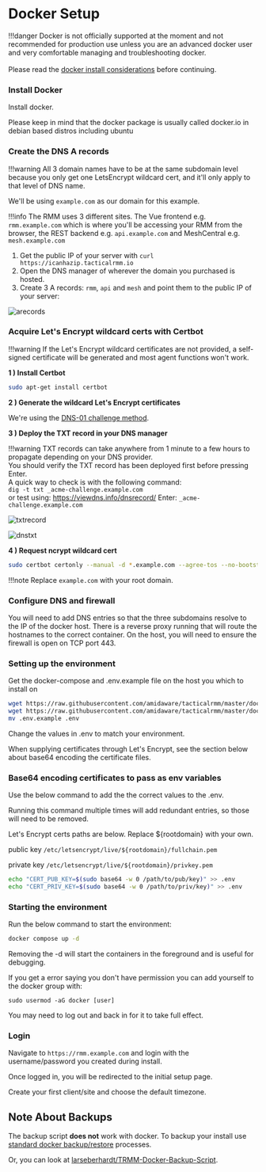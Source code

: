 # Docker Setup

!!!danger
    Docker is not officially supported at the moment and not recommended for production use unless you are an advanced docker user and very comfortable managing and troubleshooting docker.<br/><br/>
    Please read the [docker install considerations](install_considerations.md#docker-install) before continuing.

### Install Docker

Install docker.

Please keep in mind that the docker package is usually called docker.io in debian based distros including ubuntu

### Create the DNS A records

!!!warning
    All 3 domain names have to be at the same subdomain level because you only get one LetsEncrypt wildcard cert, and it'll only apply to that level of DNS name.

We'll be using `example.com` as our domain for this example.

!!!info
    The RMM uses 3 different sites. The Vue frontend e.g. `rmm.example.com` which is where you'll be accessing your RMM from the browser, the REST backend e.g. `api.example.com` and MeshCentral e.g. `mesh.example.com`

1. Get the public IP of your server with `curl https://icanhazip.tacticalrmm.io`
2. Open the DNS manager of wherever the domain you purchased is hosted.
3. Create 3 A records: `rmm`, `api` and `mesh` and point them to the public IP of your server:

![arecords](images/arecords.png)

### Acquire Let's Encrypt wildcard certs with Certbot

!!!warning
  If the Let's Encrypt wildcard certificates are not provided, a self-signed certificate will be generated and most agent functions won't work.

**1 ) Install Certbot**

```bash
sudo apt-get install certbot
```

**2 ) Generate the wildcard Let's Encrypt certificates**

We're using the [DNS-01 challenge method](https://letsencrypt.org/docs/challenge-types/#dns-01-challenge).

**3 ) Deploy the TXT record in your DNS manager**

!!!warning
    TXT records can take anywhere from 1 minute to a few hours to propagate depending on your DNS provider.<br/>
    You should verify the TXT record has been deployed first before pressing Enter.<br/>
    A quick way to check is with the following command:<br/> `dig -t txt _acme-challenge.example.com`<br/>
    or test using: <https://viewdns.info/dnsrecord/> Enter: `_acme-challenge.example.com`

![txtrecord](images/txtrecord.png)

![dnstxt](images/dnstxt.png)

**4 ) Request  ncrypt wildcard cert**

```bash
sudo certbot certonly --manual -d *.example.com --agree-tos --no-bootstrap --preferred-challenges dns
```

!!!note
    Replace `example.com` with your root domain.

### Configure DNS and firewall

You will need to add DNS entries so that the three subdomains resolve to the IP of the docker host. There is a reverse proxy running that will route the hostnames to the correct container. On the host, you will need to ensure the firewall is open on TCP port 443.

### Setting up the environment

Get the docker-compose and .env.example file on the host you which to install on

```bash
wget https://raw.githubusercontent.com/amidaware/tacticalrmm/master/docker/docker-compose.yml
wget https://raw.githubusercontent.com/amidaware/tacticalrmm/master/docker/.env.example
mv .env.example .env
```

Change the values in .env to match your environment.

When supplying certificates through Let's Encrypt, see the section below about base64 encoding the certificate files.

### Base64 encoding certificates to pass as env variables

Use the below command to add the the correct values to the .env.

Running this command multiple times will add redundant entries, so those will need to be removed.

Let's Encrypt certs paths are below. Replace ${rootdomain} with your own.

public key
`/etc/letsencrypt/live/${rootdomain}/fullchain.pem`

private key
`/etc/letsencrypt/live/${rootdomain}/privkey.pem`

```bash
echo "CERT_PUB_KEY=$(sudo base64 -w 0 /path/to/pub/key)" >> .env
echo "CERT_PRIV_KEY=$(sudo base64 -w 0 /path/to/priv/key)" >> .env
```

### Starting the environment

Run the below command to start the environment:

```bash
docker compose up -d
```

Removing the -d will start the containers in the foreground and is useful for debugging.

If you get a error saying you don't have permission you can add yourself to the docker group with:
```
sudo usermod -aG docker [user]
```
You may need to log out and back in for it to take full effect.

### Login

Navigate to `https://rmm.example.com` and login with the username/password you created during install.

Once logged in, you will be redirected to the initial setup page.

Create your first client/site and choose the default timezone.

## Note About Backups

The backup script **does not** work with docker. To backup your install use [standard docker backup/restore](https://docs.docker.com/desktop/backup-and-restore/) processes.

Or, you can look at [larseberhardt/TRMM-Docker-Backup-Script](https://github.com/larseberhardt/TRMM-Docker-Backup-Script).
